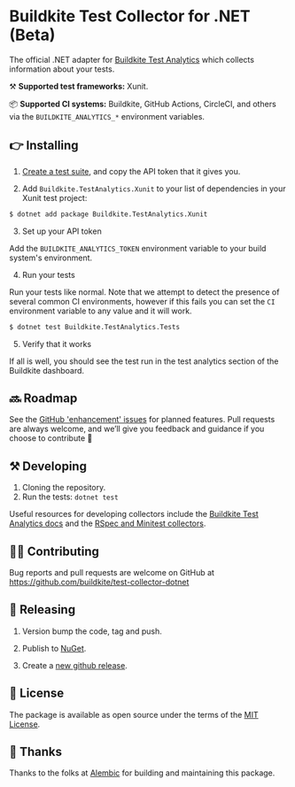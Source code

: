 # Buildkite Test Collector for .NET (Beta)

The official .NET adapter for [Buildkite Test Analytics](https://buildkite.com/test-analytics) which collects information about your tests.

⚒ **Supported test frameworks:** Xunit.

📦 **Supported CI systems:** Buildkite, GitHub Actions, CircleCI, and others via the `BUILDKITE_ANALYTICS_*` environment variables.


## 👉 Installing

1. [Create a test suite](https://buildkite.com/docs/test-analytics), and copy the API token that it gives you.

2. Add `Buildkite.TestAnalytics.Xunit` to your list of dependencies in your Xunit test project:

```sh
$ dotnet add package Buildkite.TestAnalytics.Xunit
```

3. Set up your API token

Add the `BUILDKITE_ANALYTICS_TOKEN` environment variable to your build system's environment.

4. Run your tests

Run your tests like normal.  Note that we attempt to detect the presence of several common CI environments, however if this fails you can set the `CI` environment variable to any value and it will work.

```sh
$ dotnet test Buildkite.TestAnalytics.Tests
```

5. Verify that it works

If all is well, you should see the test run in the test analytics section of the Buildkite dashboard.

## 🔜 Roadmap

See the [GitHub 'enhancement' issues](https://github.com/buildkite/test-collector-dotnet/issues?q=is%3Aissue+is%3Aopen+label%3Aenhancement) for planned features. Pull requests are always welcome, and we’ll give you feedback and guidance if you choose to contribute 💚

## ⚒ Developing

1. Cloning the repository.
2. Run the tests:
   `dotnet test`

Useful resources for developing collectors include the [Buildkite Test Analytics docs](https://buildkite.com/docs/test-analytics) and the [RSpec and Minitest collectors](https://github.com/buildkite/rspec-buildkite-analytics).

## 👩‍💻 Contributing

Bug reports and pull requests are welcome on GitHub at https://github.com/buildkite/test-collector-dotnet

## 🚀 Releasing

1. Version bump the code, tag and push.
2. Publish to [NuGet](https://www.nuget.org/).

3. Create a [new github release](https://github.com/buildkite/test-collector-dotnet/releases).

## 📜 License

The package is available as open source under the terms of the [MIT License](https://opensource.org/licenses/MIT).

## 🤙 Thanks

Thanks to the folks at [Alembic](https://alembic.com.au/) for building and maintaining this package.
